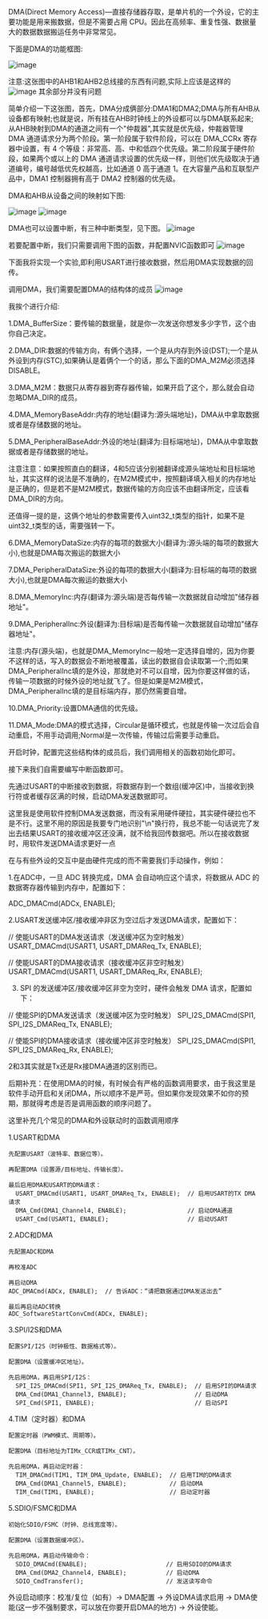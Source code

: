 DMA(Direct Memory Access)—直接存储器存取，是单片机的一个外设，它的主要功能是用来搬数据，但是不需要占用 CPU。因此在高频率、重复性强、数据量大的数据数据搬运任务中非常常见。

下面是DMA的功能框图:

![image](https://github.com/user-attachments/assets/bad481a1-4fe8-4483-a91c-e2af89017c98)

注意:这张图中的AHB1和AHB2总线接的东西有问题,实际上应该是这样的
![image](https://github.com/user-attachments/assets/ec841840-151e-4df6-9f7f-2ad4ffc649c9)
其余部分并没有问题

简单介绍一下这张图，首先，DMA分成俩部分:DMA1和DMA2;DMA与所有AHB从设备都有映射;也就是说，所有挂在AHB时钟线上的外设都可以与DMA联系起来;从AHB映射到DMA的通道之间有一个"仲裁器",其实就是优先级，仲裁器管理 DMA 通道请求分为两个阶段。第一阶段属于软件阶段，可以在 DMA_CCRx 寄存器中设置，有 4 个等级：非常高、高、中和低四个优先级。第二阶段属于硬件阶段，如果两个或以上的 DMA 通道请求设置的优先级一样，则他们优先级取决于通道编号，编号越低优先权越高，比如通道 0 高于通道 1。在大容量产品和互联型产品中，DMA1 控制器拥有高于 DMA2 控制器的优先级。

DMA和AHB从设备之间的映射如下图:

![image](https://github.com/user-attachments/assets/30ba250f-be9a-4de0-849c-968996034e1f)
![image](https://github.com/user-attachments/assets/e1d52870-9102-4d97-bcb1-cf7620b168ce)

DMA也可以设置中断，有三种中断类型，见下图。
![image](https://github.com/user-attachments/assets/e4437200-12e6-455f-8c99-1664da0bf9c9)

若要配置中断，我们只需要调用下图的函数，并配置NVIC函数即可
![image](https://github.com/user-attachments/assets/ef1bccb3-1f75-43dc-817b-7797c552c6ce)

下面我将实现一个实验,即利用USART进行接收数据，然后用DMA实现数据的回传。

调用DMA，我们需要配置DMA的结构体的成员
![image](https://github.com/user-attachments/assets/ea908503-e91d-499a-88e7-3ffc77b887d0)

我挨个进行介绍:

1.DMA_BufferSize：要传输的数据量，就是你一次发送你想发多少字节，这个由你自己决定。

2.DMA_DIR:数据的传输方向，有俩个选择，一个是从内存到外设(DST);一个是从外设到内存(STC),如果确认是着俩个一个的话，那么下面的DMA_M2M必须选择DISABLE。

3.DMA_M2M：数据只从寄存器到寄存器传输，如果开启了这个，那么就会自动忽略DMA_DIR的成员。

4.DMA_MemoryBaseAddr:内存的地址(翻译为:源头端地址)，DMA从中拿取数据或者是存储数据的地址。

5.DMA_PeripheralBaseAddr:外设的地址(翻译为:目标端地址)，DMA从中拿取数据或者是存储数据的地址。

注意注意：如果按照直白的翻译，4和5应该分别被翻译成源头端地址和目标端地址，其实这样的说法是不准确的，在M2M模式中，按照翻译填入相关的内存地址是正确的，但是若不是M2M模式，数据传输的方向应该不由翻译所定，应该看DMA_DIR的方向。

还值得一提的是，这俩个地址的参数需要传入uint32_t类型的指针，如果不是uint32_t类型的话，需要强转一下。

6.DMA_MemoryDataSize:内存的每项的数据大小(翻译为:源头端的每项的数据大小),也就是DMA每次搬运的数据大小

7.DMA_PeripheralDataSize:外设的每项的数据大小(翻译为:目标端的每项的数据大小),也就是DMA每次搬运的数据大小

8.DMA_MemoryInc:内存(翻译为:源头端)是否每传输一次数据就自动增加"储存器地址"。

9.DMA_PeripheralInc:外设(翻译为:目标端)是否每传输一次数据就自动增加"储存器地址"。

注意:内存(源头端)，也就是DMA_MemoryInc一般地一定选择自增的，因为你要不这样的话，写入的数据会不断地被覆盖，读出的数据自会读取第一个;而如果DMA_PeripheralInc填的是外设，那就绝对不可以自增，因为你要这样做的话，传输一项数据的时候外设的地址就飞了。但是如果是M2M模式，DMA_PeripheralInc填的是目标端内存，那仍然需要自增。

10.DMA_Priority:设置DMA通信的优先级。

11.DMA_Mode:DMA的模式选择，Circular是循环模式，也就是传输一次过后会自动重启，不用手动调用;Normal是一次传输，传输过后需要手动重启。

开启时钟，配置完这些结构体的成员后，我们调用相关的函数初始化即可。


接下来我们自需要编写中断函数即可。

先通过USART的中断接收到数据，将数据存到一个数组(缓冲区)中，当接收到换行符或者缓存区满的时候，启动DMA发送数据即可。

  这里我是使用软件控制DMA发送数据，而没有采用硬件硬拉，其实硬件硬拉也不是不行。这里不用的原因是我要专门地识别"\n"换行符，我总不能一句话说完了发出去结果USART的接收缓冲区还没满，就不给我回传数据吧。所以在接收数据时，用软件发送DMA请求更好一点
  
  在与有些外设的交互中是由硬件完成的而不需要我们手动操作，例如：
  
  1.在ADC中，一旦 ADC 转换完成，DMA 会自动响应这个请求，将数据从 ADC 的数据寄存器传输到内存中，配置如下：

  ADC_DMACmd(ADCx, ENABLE);
  
  2.USART发送缓冲区/接收缓冲非区为空过后才发送DMA请求，配置如下：

  // 使能USART的DMA发送请求（发送缓冲区为空时触发）
  USART_DMACmd(USART1, USART_DMAReq_Tx, ENABLE);

  // 使能USART的DMA接收请求（接收缓冲区非空时触发）
  USART_DMACmd(USART1, USART_DMAReq_Rx, ENABLE);
  
  3. SPI 的发送缓冲区/接收缓冲区非空为空时，硬件会触发 DMA 请求，配置如下：

  // 使能SPI的DMA发送请求（发送缓冲区为空时触发）
  SPI_I2S_DMACmd(SPI1, SPI_I2S_DMAReq_Tx, ENABLE);

  // 使能SPI的DMA接收请求（接收缓冲区非空时触发）
  SPI_I2S_DMACmd(SPI1, SPI_I2S_DMAReq_Rx, ENABLE);

  2和3其实就是Tx还是Rx接DMA通道的区别而已。

  后期补充：在使用DMA的时候，有时候会有严格的函数调用要求，由于我这里是软件手动开启和关闭DMA，所以顺序不是严苛。但如果你发现效果不如你的预期，那就得考虑是否是调用函数的顺序问题了。

  这里补充几个常见的DMA和外设联动时的函数调用顺序

  1.USART和DMA
  
    先配置USART（波特率、数据位等）。
  
    再配置DMA（设置源/目标地址、传输长度）。
  
    最后启用DMA和USART的DMA请求：
      USART_DMACmd(USART1, USART_DMAReq_Tx, ENABLE);  // 启用USART的TX DMA请求
      DMA_Cmd(DMA1_Channel4, ENABLE);                 // 启动DMA通道 
      USART_Cmd(USART1, ENABLE);                      // 启动USART

  2.ADC和DMA
  
    先配置ADC和DMA
  
    再校准ADC
  
    再启动DMA
    ADC_DMACmd(ADCx, ENABLE);  // 告诉ADC：“请把数据通过DMA发送出去”
  
    最后再启动ADC转换
    ADC_SoftwareStartConvCmd(ADCx, ENABLE);

  3.SPI/I2S和DMA

    配置SPI/I2S（时钟极性、数据格式等）。
  
    配置DMA（设置缓冲区地址）。
  
    先启用DMA，再启用SPI/I2S：
      SPI_I2S_DMACmd(SPI1, SPI_I2S_DMAReq_Tx, ENABLE);  // 启用SPI的DMA请求
      DMA_Cmd(DMA1_Channel3, ENABLE);                   // 启动DMA
      SPI_Cmd(SPI1, ENABLE);                            // 启动SPI

  4.TIM（定时器）和DMA
  
    配置定时器（PWM模式、周期等）。
  
    配置DMA（目标地址为TIMx_CCR或TIMx_CNT）。
    
    先启用DMA，再启动定时器：
      TIM_DMACmd(TIM1, TIM_DMA_Update, ENABLE);  // 启用TIM的DMA请求
      DMA_Cmd(DMA1_Channel5, ENABLE);            // 启动DMA
      TIM_Cmd(TIM1, ENABLE);                     // 启动定时器

  5.SDIO/FSMC和DMA

    初始化SDIO/FSMC（时钟、总线宽度等）。
  
    配置DMA（设置数据缓冲区）。
    
    先启用DMA，再启动传输命令：
      SDIO_DMACmd(ENABLE);                      // 启用SDIO的DMA请求
      DMA_Cmd(DMA2_Channel4, ENABLE);           // 启动DMA
      SDIO_CmdTransfer();                       // 发送读写命令


  外设启动顺序：校准/复位（如有）→ DMA配置 → 外设DMA请求启用 → DMA使能(这一步不强制要求，可以放在你要开启DMA的地方) → 外设使能。
